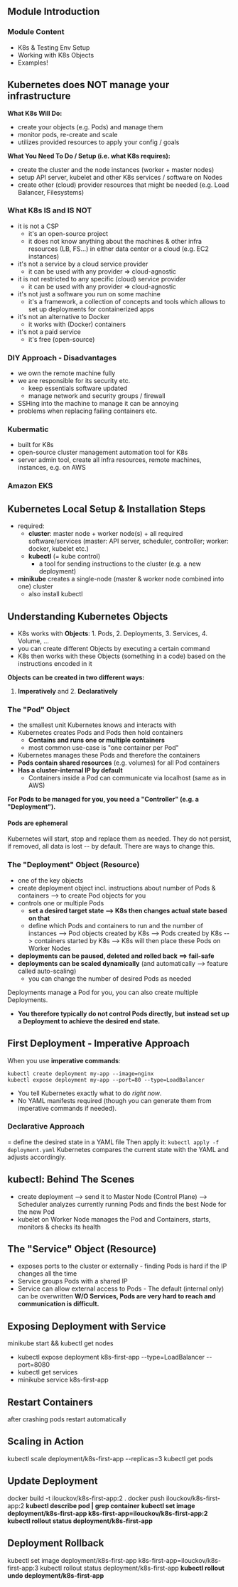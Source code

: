## Module Introduction
### Module Content
- K8s & Testing Env Setup
- Working with K8s Objects
- Examples!

## Kubernetes does NOT manage your infrastructure
**What K8s Will Do:** 
- create your objects (e.g. Pods) and manage them
- monitor pods, re-create and scale
- utilizes provided resources to apply your config / goals
 
**What You Need To Do / Setup (i.e. what K8s requires):** 
- create the cluster and the node instances (worker + master nodes)
- setup API server, kubelet and other K8s services / software on Nodes
- create other (cloud) provider resources that might be needed (e.g. Load Balancer, Filesystems)

### What K8s IS and IS NOT
- it is not a CSP 
	- it's an open-source project
	- it does not know anything about the machines & other infra resources (LB, FS...) in either data center or a cloud (e.g. EC2 instances)
- it's not a service by a cloud service provider
	- it can be used with any provider => cloud-agnostic
- it is not restricted to any specific (cloud) service provider 
	- it can be used with any provider => cloud-agnostic
- it's not just a software you run on some machine
	- it's a framework, a collection of concepts and tools which allows to set up deployments for containerized apps
- it's not an alternative to Docker 
	- it works with (Docker) containers
- it's not a paid service
	- it's free (open-source)

### DIY Approach - Disadvantages
- we own the remote machine fully
- we are responsible for its security etc.
	- keep essentials software updated
	- manage network and security groups / firewall 
- SSHing into the machine to manage it can be annoying 
- problems when replacing failing containers etc.

### Kubermatic
- built for K8s
- open-source cluster management automation tool for K8s
- server admin tool, create all infra resources, remote machines, instances, e.g. on AWS
### Amazon EKS

## Kubernetes Local Setup & Installation Steps
- required: 
	- **cluster**: master node  + worker node(s)  + all required software/services (master: API server, scheduler, controller; worker: docker, kubelet etc.)
	- **kubectl** (= kube control) 
		- a tool for sending instructions to the cluster (e.g. a new deployment)
- **minikube** creates a single-node (master & worker node combined into one) cluster 
	- also install kubectl

## Understanding Kubernetes Objects
- K8s works with **Objects**: 1. Pods, 2. Deployments, 3. Services, 4. Volume, ...
- you can create different Objects by executing a certain command
- K8s then works with these Objects (something in a code) based on the instructions encoded in it

**Objects can be created in two different ways:** 
1. **Imperatively** and 2. **Declaratively**

### The "Pod" Object
- the smallest unit Kubernetes knows and interacts with
- Kubernetes creates Pods and Pods then hold containers
	- **Contains and runs one or multiple containers**
	- most common use-case is "one container per Pod"
- Kubernetes manages these Pods and therefore the containers
- **Pods contain shared resources** (e.g. volumes) for all Pod containers
- **Has a cluster-internal IP by default**
	- Containers inside a Pod can communicate via localhost (same as in AWS)

**For Pods to be managed for you, you need a "Controller" (e.g. a "Deployment").**
#### Pods are ephemeral
Kubernetes will start, stop and replace them as needed.
They do not persist, if removed, all data is lost -- by default. 
There are ways to change this.

### The "Deployment" Object (Resource)
- one of the key objects
- create deployment object incl. instructions about number of Pods & containers --> to create Pod objects for you
- controls one or multiple Pods
	- **set a desired target state --> K8s then changes actual state based on that**
	- define which Pods and containers to run and the number of instances
		--> Pod objects created by K8s --> Pods created by K8s --> containers started by K8s --> K8s will then place these Pods on Worker Nodes
- **deployments can be paused, deleted and rolled back ==> fail-safe**
- **deployments can be scaled dynamically** (and automatically --> feature called auto-scaling)
	- you can change the number of desired Pods as needed

Deployments manage a Pod for you, you can also create multiple Deployments.
- **You therefore typically do not control Pods directly, but instead set up a Deployment to achieve the desired end state.**

## First Deployment - Imperative Approach
When you use **imperative commands**:
```
kubectl create deployment my-app --image=nginx
kubectl expose deployment my-app --port=80 --type=LoadBalancer
```
- You tell Kubernetes exactly what to do _right now_.
- No YAML manifests required (though you can generate them from imperative commands if needed).

### Declarative Approach
 = define the desired state in a YAML file
Then apply it: `kubectl apply -f deployment.yaml`
Kubernetes compares the current state with the YAML and adjusts accordingly.

## kubectl: Behind The Scenes
- create deployment --> send it to Master Node (Control Plane)  --> Scheduler analyzes currently running Pods and finds the best Node for the new Pod
- kubelet on Worker Node manages the Pod and Containers, starts, monitors & checks its health

## The "Service" Object (Resource)
- exposes ports to the cluster or externally - finding Pods is hard if the IP changes all the time
- Service groups Pods with a shared IP 
- Service can allow external access to Pods 	- The default (internal only) can be overwritten
**W/O Services, Pods are very hard to reach and communication is difficult.**

## Exposing Deployment with Service
minikube start && kubectl get nodes
- kubectl expose deployment k8s-first-app --type=LoadBalancer --port=8080
- kubectl get services
- minikube service k8s-first-app

## Restart Containers
after crashing pods restart automatically

## Scaling in Action
kubectl scale deployment/k8s-first-app --replicas=3
kubectl get pods

## Update Deployment
docker build -t ilouckov/k8s-first-app:2 .
docker push ilouckov/k8s-first-app:2
**kubectl describe pod | grep container**
**kubectl set image deployment/k8s-first-app k8s-first-app=ilouckov/k8s-first-app:2**
**kubectl rollout status deployment/k8s-first-app**

## Deployment Rollback
kubectl set image deployment/k8s-first-app k8s-first-app=ilouckov/k8s-first-app:3
kubectl rollout status deployment/k8s-first-app
**kubectl rollout undo  deployment/k8s-first-app**